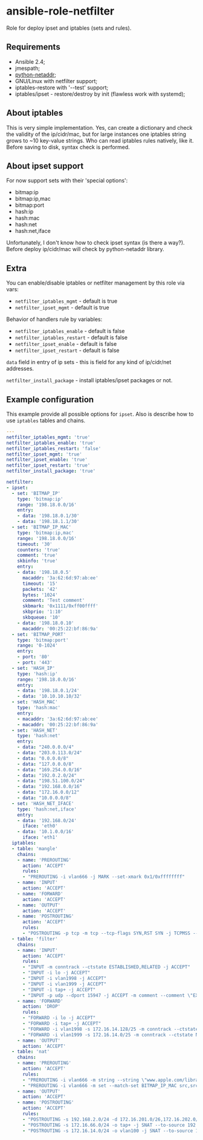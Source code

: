 # ansible-role-netfilter

Role for deploy ipset and iptables (sets and rules).

## Requirements

* Ansible 2.4;
* jmespath;
* [python-netaddr](//docs.ansible.com/ansible/playbooks_filters_ipaddr.html);
* GNU/Linux with netfilter support;
* iptables-restore with '--test' support;
* iptables/ipset - restore/destroy by init (flawless work with systemd);

## About iptables

This is very simple implementation. Yes, can create a dictionary and check the
validity of the ip/cidr/mac, but for large instances one iptables string grows
to ~10 key-value strings. Who can read iptables rules natively, like it. Before
saving to disk, syntax check is performed.

## About ipset support

For now support sets with their 'special options':

* bitmap:ip
* bitmap:ip,mac
* bitmap:port
* hash:ip
* hash:mac
* hash:net
* hash:net,iface

Unfortunately, I don't know how to check ipset syntax (is there a way?). Before
deploy ip/cidr/mac will check by python-netaddr library.

## Extra

You can enable/disable iptables or netfilter management by this role via vars:

* `netfilter_iptables_mgmt` - default is true
* `netfilter_ipset_mgmt` - default is true

Behavior of handlers rule by variables:

* `netfilter_iptables_enable` - default is false
* `netfilter_iptables_restart` - default is false
* `netfilter_ipset_enable` - default is false
* `netfilter_ipset_restart` - default is false

`data` field in entry of ip sets - this is field for any kind of ip/cidr/net
addresses.

`netfilter_install_package` - install iptables/ipset packages or not.

## Example configuration

This example provide all possible options for `ipset`. Also is describe how to
use `iptables` tables and chains.

```yaml
---
netfilter_iptables_mgmt: 'true'
netfilter_iptables_enable: 'true'
netfilter_iptables_restart: 'false'
netfilter_ipset_mgmt: 'true'
netfilter_ipset_enable: 'true'
netfilter_ipset_restart: 'true'
netfilter_install_package: 'true'

netfilter:
- ipset:
  - set: 'BITMAP_IP'
    type: 'bitmap:ip'
    range: '198.18.0.0/16'
    entry:
    - data: '198.18.0.1/30'
    - data: '198.18.1.1/30'
  - set: 'BITMAP_IP_MAC'
    type: 'bitmap:ip,mac'
    range: '198.18.0.0/16'
    timeout: '30'
    counters: 'true'
    comment: 'true'
    skbinfo: 'true'
    entry:
    - data: '198.18.0.5'
      macaddr: '3a:62:6d:97:ab:ee'
      timeout: '15'
      packets: '42'
      bytes: '1024'
      comment: 'Test comment'
      skbmark: '0x1111/0xff00ffff'
      skbprio: '1:10'
      skbqueue: '10'
    - data: '198.18.0.10'
      macaddr: '00:25:22:bf:86:9a'
  - set: 'BITMAP_PORT'
    type: 'bitmap:port'
    range: '0-1024'
    entry:
    - port: '80'
    - port: '443'
  - set: 'HASH_IP'
    type: 'hash:ip'
    range: '198.18.0.0/16'
    entry:
    - data: '198.18.0.1/24'
    - data: '10.10.10.10/32'
  - set: 'HASH_MAC'
    type: 'hash:mac'
    entry:
    - macaddr: '3a:62:6d:97:ab:ee'
    - macaddr: '00:25:22:bf:86:9a'
  - set: 'HASH_NET'
    type: 'hash:net'
    entry:
    - data: "240.0.0.0/4"
    - data: "203.0.113.0/24"
    - data: "0.0.0.0/8"
    - data: "127.0.0.0/8"
    - data: "169.254.0.0/16"
    - data: "192.0.2.0/24"
    - data: "198.51.100.0/24"
    - data: "192.168.0.0/16"
    - data: "172.16.0.0/12"
    - data: "10.0.0.0/8"
  - set: 'HASH_NET_IFACE'
    type: 'hash:net,iface'
    entry:
    - data: '192.168.0/24'
      iface: 'eth0'
    - data: '10.1.0.0/16'
      iface: 'eth1'
  iptables:
  - table: 'mangle'
    chains:
    - name: 'PREROUTING'
      action: 'ACCEPT'
      rules:
      - "PREROUTING -i vlan666 -j MARK --set-xmark 0x1/0xffffffff"
    - name: 'INPUT'
      action: 'ACCEPT'
    - name: 'FORWARD'
      action: 'ACCEPT'
    - name: 'OUTPUT'
      action: 'ACCEPT'
    - name: 'POSTROUTING'
      action: 'ACCEPT'
      rules:
      - "POSTROUTING -p tcp -m tcp --tcp-flags SYN,RST SYN -j TCPMSS --clamp-mss-to-pmtu"
  - table: 'filter'
    chains:
    - name: 'INPUT'
      action: 'ACCEPT'
      rules:
      - "INPUT -m conntrack --ctstate ESTABLISHED,RELATED -j ACCEPT"
      - "INPUT -i lo -j ACCEPT"
      - "INPUT -i vlan1998 -j ACCEPT"
      - "INPUT -i vlan1999 -j ACCEPT"
      - "INPUT -i tap+ -j ACCEPT"
      - "INPUT -p udp --dport 15947 -j ACCEPT -m comment --comment \"EXAMPLE COMMENT\""
    - name: 'FORWARD'
      action: 'DROP'
      rules:
      - "FORWARD -i lo -j ACCEPT"
      - "FORWARD -i tap+ -j ACCEPT"
      - "FORWARD -i vlan1998 -s 172.16.14.128/25 -m conntrack --ctstate NEW -j ACCEPT"
      - "FORWARD -i vlan1999 -s 172.16.14.0/25 -m conntrack --ctstate NEW -j ACCEPT"
    - name: 'OUTPUT'
      action: 'ACCEPT'
  - table: 'nat'
    chains:
    - name: 'PREROUTING'
      action: 'ACCEPT'
      rules:
      - "PREROUTING -i vlan666 -m string --string \"www.apple.com/library/test/success.html\" --algo kmp --to 65535 -j ACCEPT"
      - "PREROUTING -i vlan666 -m set --match-set BITMAP_IP_MAC src,src -j ACCEPT"
    - name: 'OUTPUT'
      action: 'ACCEPT'
    - name: 'POSTROUTING'
      action: 'ACCEPT'
      rules:
      - "POSTROUTING -s 192.168.2.0/24 -d 172.16.201.0/26,172.16.202.0/26 -j SNAT --to-source 10.9.0.6"
      - "POSTROUTING -s 172.16.66.0/24 -o tap+ -j SNAT --to-source 192.168.2.1"
      - "POSTROUTING -s 172.16.14.0/24 -o vlan100 -j SNAT --to-source 192.168.2.1"
```
